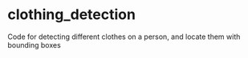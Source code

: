 # clothing_detection
Code for detecting different clothes on a person, and locate them with bounding boxes

